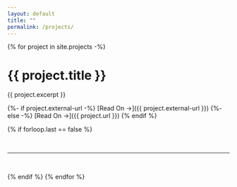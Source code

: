 ```yaml
---
layout: default
title: ""
permalink: /projects/
---
```

{% for project in site.projects -%}
# {{ project.title }}
{{ project.excerpt }}

{%- if project.external-url -%}
[Read On &rarr;]({{ project.external-url }})
{%- else -%}
[Read On &rarr;]({{ project.url }})
{% endif %}

{% if forloop.last == false %}

<br>

---

<br>

{% endif %}
{% endfor %}
